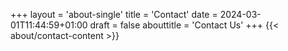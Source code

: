 +++
layout = 'about-single'
title = 'Contact'
date = 2024-03-01T11:44:59+01:00
draft = false
abouttitle = 'Contact Us'
+++
{{< about/contact-content >}}
